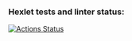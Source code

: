 ### Hexlet tests and linter status:
[![Actions Status](https://github.com/vadimkulishov/frontend-project-11/actions/workflows/hexlet-check.yml/badge.svg)](https://github.com/vadimkulishov/frontend-project-11/actions)